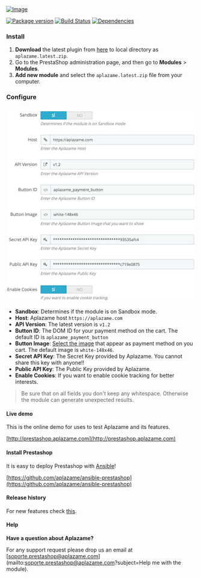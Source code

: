 [ ![Image](https://aplazame.com/static/img/banners/banner-728-white-prestashop.png "Aplazame") ](https://aplazame.com "Aplazame")

[![Package version](https://img.shields.io/packagist/v/aplazame/prestashop.svg)](https://packagist.org/packages/aplazame/prestashop) [![Build Status](http://drone.aplazame.com/api/badge/github.com/aplazame/prestashop/status.svg?branch=master)](http://drone.aplazame.com/github.com/aplazame/prestashop) [![Dependencies](https://www.versioneye.com/php/aplazame:prestashop/badge.svg)](https://www.versioneye.com/php/aplazame:prestashop) 

### Install

1. **Download** the latest plugin from [here](https://s3.eu-central-1.amazonaws.com/aplazame/modules/prestashop/aplazame.latest.zip) to local directory as `aplazame.latest.zip`.
2. Go to the PrestaShop administration page, and then go to **Modules** > **Modules**.
3. **Add new module** and select the `aplazame.latest.zip` file from your computer.

### Configure

![config](docs/config.png)

* **Sandbox**: Determines if the module is on Sandbox mode.
* **Host**: Aplazame host `https://aplazame.com`
* **API Version**: The latest version is `v1.2`
* **Button ID**: The DOM ID for your payment method on the cart. The default ID is `aplazame_payment_button`
* **Button Image**: [Select the image](http://docs.aplazame.com/#buttons) that appear as payment method on you cart. The default image is `white-148x46`.
* **Secret API Key**: The Secret Key provided by Aplazame. You cannot share this key with anyone!!
* **Public API Key**: The Public Key provided by Aplazame. 
* **Enable Cookies**: If you want to enable cookie tracking for better interests. 

> Be sure that on all fields you don't keep any whitespace. Otherwise the module can generate unexpected results.

#### Live demo

This is the online demo for uses to test Aplazame and its features. 

[http://prestashop.aplazame.com](http://prestashop.aplazame.com)


#### Install Prestashop

It is easy to deploy Prestashop with [Ansible](http://www.ansible.com/home)!

[https://github.com/aplazame/ansible-prestashop](https://github.com/aplazame/ansible-prestashop)


#### Release history

For new features check [this](HISTORY.md).


#### Help

**Have a question about Aplazame?**

For any support request please drop us an email at [soporte.prestashop@aplazame.com](mailto:soporte.prestashop@aplazame.com?subject=Help me with the module).
